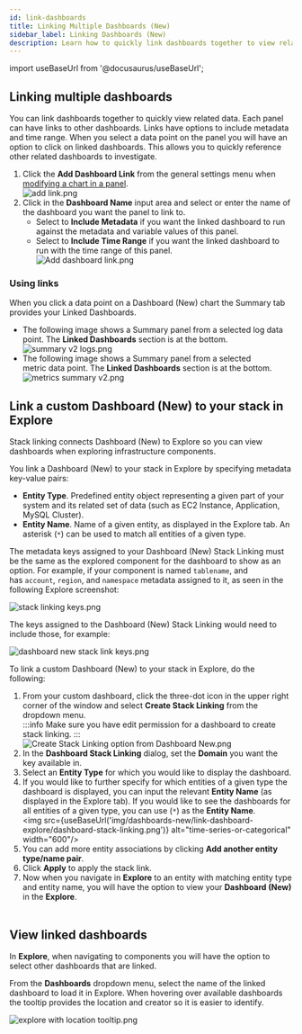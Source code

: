 ```yaml
---
id: link-dashboards
title: Linking Multiple Dashboards (New)
sidebar_label: Linking Dashboards (New)
description: Learn how to quickly link dashboards together to view related data.
---
```

import useBaseUrl from '@docusaurus/useBaseUrl';

## Linking multiple dashboards

You can link dashboards together to quickly view related data. Each panel can have links to other dashboards. Links have options to include metadata and time range. When you select a data point on
the panel you will have an option to click on linked dashboards. This allows you to quickly reference other related dashboards to investigate. 

1. Click the **Add Dashboard Link** from the general settings menu when [modifying a chart in a panel](/docs/dashboards-new/panels/modify-chart).<br/>  ![add link.png](/img/dashboards-new/panels/modify-chart/add-link.png)
1. Click in the **Dashboard Name** input area and select or enter the name of the dashboard you want the panel to link to.
    * Select to **Include Metadata** if you want the linked dashboard to run against the metadata and variable values of this panel.
    * Select to **Include Time Range** if you want the linked dashboard to run with the time range of this panel.<br/>![Add dashboard link.png](/img/dashboards-new/panels/modify-chart/Add-dashboard-link.png)

### Using links

When you click a data point on a Dashboard (New) chart the Summary tab provides your Linked Dashboards.

* The following image shows a Summary panel from a selected log data point. The **Linked Dashboards** section is at the bottom.<br/>  ![summary v2 logs.png](/img/dashboards-new/drill-root-causes/summary-v2-logs.png)
* The following image shows a Summary panel from a selected metric data point. The **Linked Dashboards** section is at the bottom.<br/>  ![metrics summary v2.png](/img/dashboards-new/drill-root-causes/metrics-summary-v2.png)

## Link a custom Dashboard (New) to your stack in Explore

Stack linking connects Dashboard (New) to Explore so you can view dashboards when exploring infrastructure components.

You link a Dashboard (New) to your stack in Explore by specifying metadata key-value pairs:

* **Entity Type**. Predefined entity object representing a given part of your system and its related set of data (such as EC2 Instance, Application, MySQL Cluster).
* **Entity Name**. Name of a given entity, as displayed in the Explore tab. An asterisk (`*`) can be used to match all entities of a given type.

The metadata keys assigned to your Dashboard (New) Stack Linking must be the same as the explored component for the dashboard to show as an option. For example, if your component is named `tablename`, and has `account`, `region`, and `namespace` metadata assigned to it, as seen in the following Explore screenshot:

![stack linking keys.png](/img/dashboards-new/link-dashboard-explore/stack-linking-keys.png)

The keys assigned to the Dashboard (New) Stack Linking would need to include those, for example:

![dashboard new stack link keys.png](/img/dashboards-new/link-dashboard-explore/dashboard-new-stack-link-keys.png)

To link a custom Dashboard (New) to your stack in Explore, do the following:

1. From your custom dashboard, click the three-dot icon in the upper right corner of the window and select **Create Stack Linking** from the dropdown menu.<br/>
    :::info
    Make sure you have edit permission for a dashboard to create stack linking.
    :::<br/>
    ![Create Stack Linking option from Dashboard New.png](/img/dashboards-new/link-dashboard-explore/Create-Stack-Linking-option-from-Dashboard-New.png)
1. In the **Dashboard Stack Linking** dialog, set the **Domain** you want the key available in.
1. Select an **Entity Type** for which you would like to display the dashboard.
1. If you would like to further specify for which entities of a given type the dashboard is displayed, you can input the relevant **Entity Name** (as displayed in the Explore tab). If you would like to see the dashboards for all entities of a given type, you can use (`*`) as the **Entity Name**. <br/><img src={useBaseUrl('img/dashboards-new/link-dashboard-explore/dashboard-stack-linking.png')} alt="time-series-or-categorical" width="600"/>
1. You can add more entity associations by clicking **Add another entity type/name pair**.
1. Click **Apply** to apply the stack link.
1. Now when you navigate in **Explore** to an entity with matching entity type and entity name, you will have the option to view your **Dashboard (New)** in the **Explore**.  
     
## View linked dashboards

In **Explore**, when navigating to components you will have the option to select other dashboards that are linked. 

From the **Dashboards** dropdown menu, select the name of the linked dashboard to load it in Explore. When hovering over available dashboards the tooltip provides the location and creator so it is easier to identify.

![explore with location tooltip.png](/img/dashboards-new/link-dashboard-explore/explore-with-location-tooltip.png)
